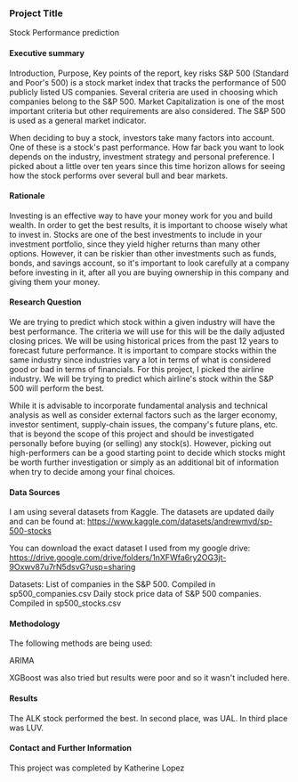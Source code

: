 ### Project Title
Stock Performance prediction

#### Executive summary
Introduction, Purpose, Key points of the report, key risks
S&P 500 (Standard and Poor's 500) is a stock market index that tracks the performance of 500 publicly listed US companies. Several criteria are used in choosing which companies belong to the S&P 500. Market Capitalization is one of the most important criteria but other requirements are also considered. The S&P 500 is used as a general market indicator.

When deciding to buy a stock, investors take many factors into account. One of these is a stock's past performance. How far back you want to look depends on the industry, investment strategy and personal preference. I picked about a little over ten years since this time horizon allows for seeing how the stock performs over several bull and bear markets. 

#### Rationale
Investing is an effective way to have your money work for you and build wealth. In order to get the best results, it is important to choose wisely what to invest in. Stocks are one of the best investments to include in your investment portfolio, since they yield higher returns than many other options. However, it can be riskier than other investments such as funds, bonds, and savings account, so it's important to look carefully at a company before investing in it, after all you are buying ownership in this company and giving them your money. 

#### Research Question
We are trying to predict which stock within a given industry will have the best performance. The criteria we will use for this will be the daily adjusted closing prices. We will be using historical prices from the past 12 years to forecast future performance. It is important to compare stocks within the same industry since industries vary a lot in terms of what is considered good or bad in terms of financials. For this project, I picked the airline industry. We will be trying to predict which airline's stock within the S&P 500 will perform the best.  

While it is advisable to incorporate fundamental analysis and technical analysis as well as consider external factors such as the larger economy, investor sentiment, supply-chain issues, the company's future plans, etc. that is beyond the scope of this project and should be investigated personally before buying (or selling) any stock(s). However, picking out high-performers can be a good starting point to decide which stocks might be worth further investigation or simply as an additional bit of information when try to decide among your final choices. 


#### Data Sources
I am using several datasets from Kaggle. The datasets are updated daily and can be found at: https://www.kaggle.com/datasets/andrewmvd/sp-500-stocks

You can download the exact dataset I used from my google drive:
https://drive.google.com/drive/folders/1nXFWfa6ry2OG3jt-9Oxwv87u7rN5dsvG?usp=sharing

Datasets:
List of companies in the S&P 500. Compiled in sp500_companies.csv
Daily stock price data of S&P 500 companies. Compiled in sp500_stocks.csv 
 
#### Methodology
The following methods are being used:

ARIMA

XGBoost was also tried but results were poor and so it wasn't included here. 

#### Results
The ALK stock performed the best. In second place, was UAL. In third place was LUV.

#### Contact and Further Information
This project was completed by Katherine Lopez

